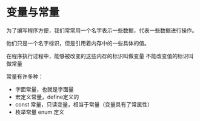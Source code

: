 # 变量与常量

为了编写程序方便，我们常常用一个名字表示一些数据，代表一些数据进行操作。

他们只是一个名字标识，但是引用着内存中的一些具体的值。

在程序执行过程中，能够被改变的这些内存的标识叫做变量
不能改变值的标识叫做常量

常量有许多种：
- 字面常量，也就是字面量
- 宏定义常量，define定义的
- const 常量，只读变量，相当于常量（变量具有了常属性）
- 枚举常量 enum 定义

